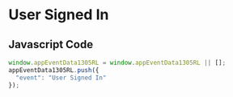 # User Signed In

## Javascript Code
```js
window.appEventData1305RL = window.appEventData1305RL || [];
appEventData1305RL.push({
  "event": "User Signed In"
});
```




